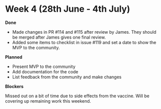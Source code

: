 # Week 4 (28th June - 4th July) 

**Done**

* Made changes in PR #114 and #115 after review by James. They should be merged after James gives one final review.
* Added some items to checklist in issue #119 and set a date to show the MVP to the community.

**Planned**

* Present MVP to the community
* Add documentation for the code
* List feedback from the community and make changes

**Blockers**

Missed out on a bit of time due to side effects from the vaccine. Will be covering up remaining work this weekend.

